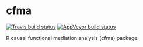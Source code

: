 # cfma
<!-- badges: start -->
[![Travis build status](https://travis-ci.com/muschellij2/cfma.svg?branch=master)](https://travis-ci.com/muschellij2/cfma)
[![AppVeyor build status](https://ci.appveyor.com/api/projects/status/github/muschellij2/cfma?branch=master&svg=true)](https://ci.appveyor.com/project/muschellij2/cfma)
<!-- badges: end -->
R causal functional mediation analysis (cfma) package
